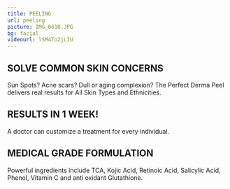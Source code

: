 ```yaml
---
title: PEELING
url: peeling
picture: IMG_0610.JPG
bg: facial
videourl: lSM4To2jLIU
---
```


## SOLVE COMMON SKIN CONCERNS
Sun Spots?  Acne scars? Dull or aging complexion? The Perfect Derma Peel delivers real results for All Skin Types and Ethnicities.

## RESULTS IN 1 WEEK!
A doctor can customize a treatment for every individual. 

## MEDICAL GRADE FORMULATION
Powerful ingredients include TCA, Kojic Acid, Retinoic Acid, Salicylic Acid, Phenol, Vitamin C and anti oxidant Glutathione.


